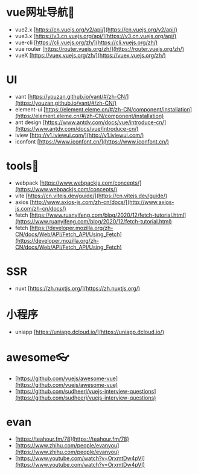 # vue网址导航🧭
- vue2.x [https://cn.vuejs.org/v2/api/](https://cn.vuejs.org/v2/api/)
- vue3.x [https://v3.cn.vuejs.org/api/](https://v3.cn.vuejs.org/api/)
- vue-cli [https://cli.vuejs.org/zh/](https://cli.vuejs.org/zh/)
- vue router [https://router.vuejs.org/zh/](https://router.vuejs.org/zh/)
- vueX [https://vuex.vuejs.org/zh/](https://vuex.vuejs.org/zh/)

# UI
- vant [https://youzan.github.io/vant/#/zh-CN/](https://youzan.github.io/vant/#/zh-CN/)
- element-ui [https://element.eleme.cn/#/zh-CN/component/installation](https://element.eleme.cn/#/zh-CN/component/installation)
- ant design [https://www.antdv.com/docs/vue/introduce-cn/](https://www.antdv.com/docs/vue/introduce-cn/)
- iview [http://v1.iviewui.com/](http://v1.iviewui.com/)
- iconfont [https://www.iconfont.cn/](https://www.iconfont.cn/)

# tools🔨
- webpack [https://www.webpackjs.com/concepts/](https://www.webpackjs.com/concepts/)
- vite [https://cn.vitejs.dev/guide/](https://cn.vitejs.dev/guide/)
- axios [http://www.axios-js.com/zh-cn/docs/](http://www.axios-js.com/zh-cn/docs/)
- fetch [https://www.ruanyifeng.com/blog/2020/12/fetch-tutorial.html](https://www.ruanyifeng.com/blog/2020/12/fetch-tutorial.html)
- fetch [https://developer.mozilla.org/zh-CN/docs/Web/API/Fetch_API/Using_Fetch](https://developer.mozilla.org/zh-CN/docs/Web/API/Fetch_API/Using_Fetch)

# SSR
- nuxt [https://zh.nuxtjs.org/](https://zh.nuxtjs.org/)

# 小程序
- uniapp [https://uniapp.dcloud.io/](https://uniapp.dcloud.io/)

# awesome👓
- [https://github.com/vuejs/awesome-vue](https://github.com/vuejs/awesome-vue)
- [https://github.com/sudheerj/vuejs-interview-questions](https://github.com/sudheerj/vuejs-interview-questions)

# evan
- [https://teahour.fm/78](https://teahour.fm/78)
- [https://www.zhihu.com/people/evanyou](https://www.zhihu.com/people/evanyou)
- [https://www.youtube.com/watch?v=OrxmtDw4pVI](https://www.youtube.com/watch?v=OrxmtDw4pVI)

